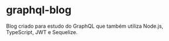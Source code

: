 # graphql-blog

Blog criado para estudo do GraphQL que também utiliza Node.js, TypeScript, JWT e Sequelize.